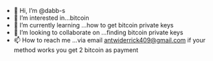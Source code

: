 - 👋 Hi, I’m @dabb-s
- 👀 I’m interested in...bitcoin 
- 🌱 I’m currently learning ...how to get bitcoin private keys
- 💞️ I’m looking to collaborate on ...finding bitcoin private keys
- 📫 How to reach me ...via email antwiderrick409@gmail.com 
 if your method works you get 2 bitcoin as payment 
<!---
dabb-s/dabb-s is a ✨ special ✨ repository because its `README.md` (this file) appears on your GitHub profile.
You can click the Preview link to take a look at your changes.
--->

